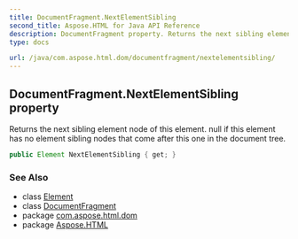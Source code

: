 ```yaml
---
title: DocumentFragment.NextElementSibling
second_title: Aspose.HTML for Java API Reference
description: DocumentFragment property. Returns the next sibling element node of this element. null if this element has no element sibling nodes that come after this one in the document tree
type: docs

url: /java/com.aspose.html.dom/documentfragment/nextelementsibling/
---
```

## DocumentFragment.NextElementSibling property

Returns the next sibling element node of this element. null if this element has no element sibling nodes that come after this one in the document tree.

```java
public Element NextElementSibling { get; }
```

### See Also

* class [Element](../../element/)
* class [DocumentFragment](../)
* package [com.aspose.html.dom](../../../com.aspose.html.dom/)
* package [Aspose.HTML](../../../)
